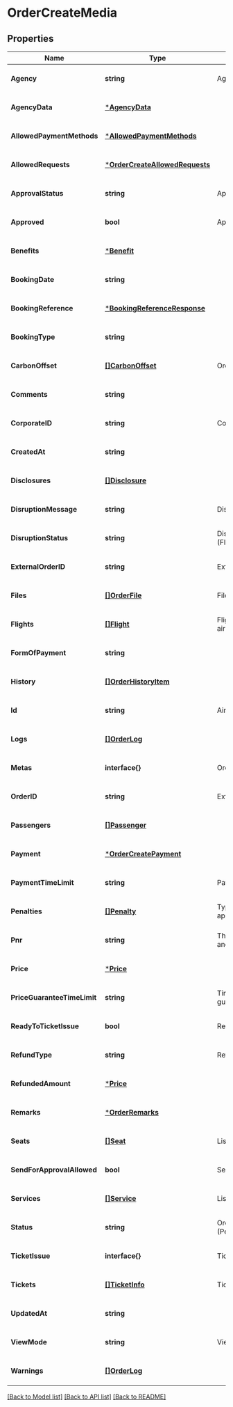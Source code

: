 # OrderCreateMedia

## Properties
Name | Type | Description | Notes
------------ | ------------- | ------------- | -------------
**Agency** | **string** | Agency name | [optional] [default to null]
**AgencyData** | [***AgencyData**](AgencyData.md) |  | [optional] [default to null]
**AllowedPaymentMethods** | [***AllowedPaymentMethods**](AllowedPaymentMethods.md) |  | [optional] [default to null]
**AllowedRequests** | [***OrderCreateAllowedRequests**](OrderCreateAllowedRequests.md) |  | [optional] [default to null]
**ApprovalStatus** | **string** | Approval status | [optional] [default to null]
**Approved** | **bool** | Approved status | [optional] [default to null]
**Benefits** | [***Benefit**](Benefit.md) |  | [optional] [default to null]
**BookingDate** | **string** |  | [optional] [default to null]
**BookingReference** | [***BookingReferenceResponse**](BookingReferenceResponse.md) |  | [optional] [default to null]
**BookingType** | **string** |  | [optional] [default to null]
**CarbonOffset** | [**[]CarbonOffset**](CarbonOffset.md) | Order flights carbon offset | [optional] [default to null]
**Comments** | **string** |  | [optional] [default to null]
**CorporateID** | **string** | CorporateID for corporate orders | [optional] [default to null]
**CreatedAt** | **string** |  | [optional] [default to null]
**Disclosures** | [**[]Disclosure**](Disclosure.md) |  | [optional] [default to null]
**DisruptionMessage** | **string** | Disruption notification message | [optional] [default to null]
**DisruptionStatus** | **string** | Disruption status (FlightTimeChange/FlightNumberChange/FlightCancellation) | [optional] [default to null]
**ExternalOrderID** | **string** | External order ID | [optional] [default to null]
**Files** | [**[]OrderFile**](OrderFile.md) | Files information | [optional] [default to null]
**Flights** | [**[]Flight**](Flight.md) | Flight Segment information. Including departure, arrival and airline information. | [optional] [default to null]
**FormOfPayment** | **string** |  | [optional] [default to null]
**History** | [**[]OrderHistoryItem**](OrderHistoryItem.md) |  | [optional] [default to null]
**Id** | **string** | AirGateway order ID | [optional] [default to null]
**Logs** | [**[]OrderLog**](OrderLog.md) |  | [optional] [default to null]
**Metas** | **interface{}** | Order metadata | [optional] [default to null]
**OrderID** | **string** | External order ID (deprecated) | [optional] [default to null]
**Passengers** | [**[]Passenger**](Passenger.md) |  | [optional] [default to null]
**Payment** | [***OrderCreatePayment**](OrderCreatePayment.md) |  | [optional] [default to null]
**PaymentTimeLimit** | **string** | Payment time limit | [optional] [default to null]
**Penalties** | [**[]Penalty**](Penalty.md) | Type and the application (with the value for each application) for every penalties. | [optional] [default to null]
**Pnr** | **string** | The unique identifier of the order used on the old system and respected by some providers to maintain compatibility. | [optional] [default to null]
**Price** | [***Price**](Price.md) |  | [optional] [default to null]
**PriceGuaranteeTimeLimit** | **string** | Time limit, for an on hold order, during which airline guarantee the price doesn&#39;t vary | [optional] [default to null]
**ReadyToTicketIssue** | **bool** | Ready To Ticket Issue flag | [optional] [default to null]
**RefundType** | **string** | Refunds type can be: &#39;refund&#39;, &#39;voucher&#39; | [optional] [default to null]
**RefundedAmount** | [***Price**](Price.md) |  | [optional] [default to null]
**Remarks** | [***OrderRemarks**](OrderRemarks.md) |  | [optional] [default to null]
**Seats** | [**[]Seat**](Seat.md) | List of seats | [optional] [default to null]
**SendForApprovalAllowed** | **bool** | Send for approval allowed | [optional] [default to null]
**Services** | [**[]Service**](Service.md) | List of services | [optional] [default to null]
**Status** | **string** | Order status (Pending/Ticketed/Cancelled/Completed/Started/Expired) | [optional] [default to null]
**TicketIssue** | **interface{}** | Ticket Issue object | [optional] [default to null]
**Tickets** | [**[]TicketInfo**](TicketInfo.md) | Tickets information | [optional] [default to null]
**UpdatedAt** | **string** |  | [optional] [default to null]
**ViewMode** | **string** | View mode for order | [optional] [default to null]
**Warnings** | [**[]OrderLog**](OrderLog.md) |  | [optional] [default to null]

[[Back to Model list]](../README.md#documentation-for-models) [[Back to API list]](../README.md#documentation-for-api-endpoints) [[Back to README]](../README.md)


